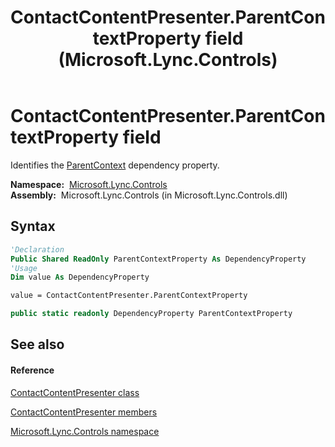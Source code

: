 ﻿---
title: ContactContentPresenter.ParentContextProperty field (Microsoft.Lync.Controls)
TOCTitle: ParentContextProperty field
ms:assetid: F:Microsoft.Lync.Controls.ContactContentPresenter.ParentContextProperty_DI_3_UC_OCS14MrefLyncWPF
ms:mtpsurl: https://msdn.microsoft.com/en-us/library/microsoft.lync.controls.contactcontentpresenter.parentcontextproperty_di_3_uc_ocs14mreflyncwpf(v=office.15)
ms:contentKeyID: 48599394
ms.date: 07/28/2014
mtps_version: v=office.15
f1_keywords:
- Microsoft.Lync.Controls.ContactContentPresenter.ParentContextProperty
dev_langs:
- CSharp
- JScript
- VB
- other
---

# ContactContentPresenter.ParentContextProperty field

Identifies the [ParentContext](contactcontentpresenter-parentcontext-property-microsoft-lync-controls_1.md) dependency property.

**Namespace:**  [Microsoft.Lync.Controls](microsoft-lync-controls-namespace_1.md)  
**Assembly:**  Microsoft.Lync.Controls (in Microsoft.Lync.Controls.dll)

## Syntax

``` vb
'Declaration
Public Shared ReadOnly ParentContextProperty As DependencyProperty
'Usage
Dim value As DependencyProperty

value = ContactContentPresenter.ParentContextProperty
```

``` csharp
public static readonly DependencyProperty ParentContextProperty
```

## See also

#### Reference

[ContactContentPresenter class](contactcontentpresenter-class-microsoft-lync-controls_1.md)

[ContactContentPresenter members](contactcontentpresenter-members-microsoft-lync-controls_1.md)

[Microsoft.Lync.Controls namespace](microsoft-lync-controls-namespace_1.md)

